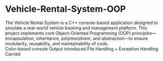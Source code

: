 # Vehicle-Rental-System-OOP
The Vehicle Rental System is a C++ console-based application designed to simulate a real-world vehicle booking and management platform. This project implements core Object-Oriented Programming (OOP) principles—encapsulation, inheritance, polymorphism, and abstraction—to ensure modularity, reusability, and maintainability of code.
<br>
Color-based console Output introduced
File Handling + Exception Handling Carried
